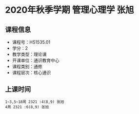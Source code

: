 # 2020年秋季学期 管理心理学 张旭






## 课程信息

- 课程号：HS1535.01
- 学分：2
- 教学类型：理论课
- 开课单位：通识教育中心
- 课程类别：通修
- 课程层次：核心通识

## 上课时间

```
1~3,5~18周 2321 :4(8,9) 张旭
4周 2321 :6(8,9) 张旭
```

